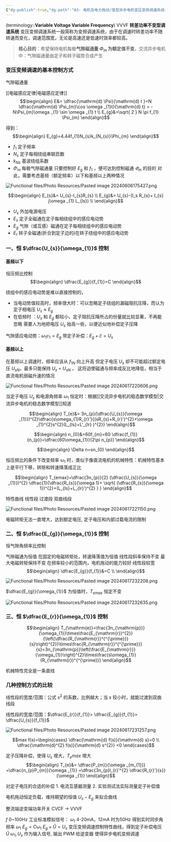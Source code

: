 ```yaml
---
{"dg-publish":true,"dg-path":"A3- 电机及电力拖动/笼型异步电机变压变频调速系统.md","permalink":"/A3- 电机及电力拖动/笼型异步电机变压变频调速系统/","dgPassFrontmatter":true,"noteIcon":"","created":"2024-05-31T12:17:25.000+08:00","updated":"2025-08-03T10:59:32.263+08:00"}
---
```


(terminology::**Variable Voltage Variable Frequency**)    VVVF     **转差功率不变型调速系统**
变压变频调速系统一般简称为变频调速系统，由于在调速时转差功率不随转速而变化，调速范围宽，无论是高速还是低速时效率都较高。

> **核心目的**：希望保持电机每极**气隙磁通量 $\Phi_{m}$ 为额定值不变**，交流异步电机中：气隙磁通量由定子和转子磁势合成产生
### 变压变频调速的基本控制方式
气隙磁通量

[[电磁感应定律\|电磁感应定律]]
$$\begin{align}
E&= \dfrac{\mathrm{d} \Psi}{\mathrm{d} t }=N \dfrac{\mathrm{d} \Psi_{m}\cos \omega _{1}t}{\mathrm{d} t} = -N\Psi_{m}\omega _{1} \sin \omega _{1} t \\
E_{g}&=\sqrt{ 2 } N \pi f_{1} \Psi_{m}
\end{align}$$


得到：
$$\begin{align}
E_{g}=4.44f_{1}N_{s}k_{N_{s}}\Phi_{m}
\end{align}$$
- $f_{1}$   定子频率
- $N_{s}$  定子每相绕组串联匝数
- $k_{Ns}$ 基波绕组系数
- $\Phi_{m}$   每极气隙磁通量
只要控制好 $E_{g}$ 和 $f_{1}$ ，便可达到控制磁通 $\varPhi_{m}$ 的目的
对此，需要考虑基频（额定频率）以下和基频以上两种情况

![Functional files/Photo Resources/Pasted image 20240606175427.png](../img/user/Functional%20files/Photo%20Resources/Pasted%20image%2020240606175427.png)

$$\begin{align}
E_{s}&= U_{s}-I_{s}R_{s} \\
E_{g}&= U_{s}-(I_s R_{s}+ I_{s} j\omega _{1} L_{ls}) \\
\end{align}$$

- $U_{s}$   外加电源电压
- $E_{s}$   定子全磁通在定子每相绕组中的感应电动势
- $E_{g}$   气隙（或互感）磁通在定子每相绕组中的感应电动势
- $E_{r}$   转子全磁通(折合到定子边的)在转子绕组中的感应电动势

### 一、恒 $\dfrac{U_{s}}{\omega_{1}}$ 控制

#### 基频以下
恒压频比控制
$$\begin{align}
\dfrac{E_{g}}{f_{1}}=C
\end{align}$$

绕组中的感应电动势是难以直接控制的，
- 当电动势值较高时，频率很大时：可以忽略定子绕组的漏磁阻抗压降，而认为定子相电压 $U_{s}\approx E_{g}$
- 在低频时 ：$U_{s}$ 和 $E_{g}$ 都较小，定子阻抗压降所占的份量就比较显著，不再能忽略
	需要人为地把电压 $U_{s}$ 抬高一些，以便近似地补偿定子压降

气隙感应电动势：$\omega_{1}c_{1}=E_{g}$
带定子补偿：$E_{g}+\hat{c}=U_{s}$

#### 基频以上
在基频以上调速时，频率应该从 $f_{1N}$ 向上升高
但定子电压 $U_{s}$ 却不可能超过额定电压 $U_{sN}$，最多只能保持 $U_{s}$ = $U_{sN}$ ，
这将迫使磁通与频率成反比地降低，相当于直流电机弱磁升速的情况

![Functional files/Photo Resources/Pasted image 20240617220606.png](../img/user/Functional%20files/Photo%20Resources/Pasted%20image%2020240617220606.png)


当定子电压 $U_{s}$ 和电源角频率 $\omega_{1}$ 恒定时：根据[[交流异步电机的稳态数学模型\|交流异步电机的稳态数学模型]]知道

$$\begin{align}
T_{e}&= 3n_{p}(\dfrac{U_{s}}{\omega _{1}})^{2}\dfrac{s\omega_{1}R_{r}'}{(sR_{s}+R_{r}')^{2}+\omega _{1}^{2}s^{2}(L_{ls}+L'_{lr} )^{2}} 
\end{align}$$

$$\begin{align}
n_{0}&=60f_{m}=60 \dfrac{f_{1}}{n_{p}}=\dfrac{60\omega_{1}}{2\pi n_{p}}
\end{align}$$

$$\begin{align}
\Delta n=sn_{0}
\end{align}$$


恒压频比的条件下改变频率 $\omega_{1}$ 时，类似于像直流电机的机械特性：机械特性基本上是平行下移，转矩和转速降落成正比

$$\begin{align}
T_{emax}=\dfrac{3n_{p}}{2} (\dfrac{U_{s}}{\omega _{1}})^{2} \dfrac{1}{\dfrac{R_{s}}{\omega 1}+ \sqrt{ (\dfrac{R_{s}}{\omega 1})^{2}+(L_{ls}+L_{lr}')^{2} } }
\end{align}$$


特性曲线
线性段
过渡段
双曲线段

![Functional files/Photo Resources/Pasted image 20240617221150.png](../img/user/Functional%20files/Photo%20Resources/Pasted%20image%2020240617221150.png)


电磁转矩无法一直增大，达到额定电压, 定子电压和内部过载电流的限制

### 二、恒 $\dfrac{E_{g}}{\omega_{1}}$ 控制

恒气隙角频率比控制

气隙磁通为恒值
在固定的电磁转矩处，转速降落值为恒值
线性段斜率保持不变
最大电磁转矩保持不变
在频率较小的范围内，电机拖动的能力较好
线性段较宽
$$\begin{align}
\dfrac{E_{g}}{f_{1}}&=C \\
\end{align}$$



![Functional files/Photo Resources/Pasted image 20240617232208.png](../img/user/Functional%20files/Photo%20Resources/Pasted%20image%2020240617232208.png)

$\dfrac{E_{g}}{\omega_{1}}$ 为恒值时，$T_{emax}$ 恒定不变



![Functional files/Photo Resources/Pasted image 20240617232635.png](../img/user/Functional%20files/Photo%20Resources/Pasted%20image%2020240617232635.png)
### 三、恒 $\dfrac{E_{r}}{\omega_{1}}$ 控制
$$\begin{align}
T_{\mathrm{e}}=\frac{3n_{\mathrm{p}}}{\omega_{1}}\times\frac{E_{\mathrm{r}}^{2}}{\left(\dfrac{R_{\mathrm{r}}^{^{\prime}}}{s}\right)^{2}}\times\frac{R_{\mathrm{r}}^{^{\prime}}}{s}=3n_{\mathrm{p}}\left(\frac{E_{\mathrm{r}}}{\omega_{1}}\right)^{2}\times\frac{s\omega_{1}}{R_{\mathrm{r}}^{^{\prime}}}
\end{align}$$

机械特性完全是一条直线

### 几种控制方式的比较
线性段的宽度/范围：公式 $s^{2}$ 的系数，比例越大；当 $s$ 较小时，就能过渡到双曲线段

线性段的宽度/范围：$\dfrac{E_{r}}{f_{1}}> \dfrac{E_{g}}{f_{1}}> \dfrac{U_{s}}{f_{1}}$

![Functional files/Photo Resources/Pasted image 20240617231257.png](../img/user/Functional%20files/Photo%20Resources/Pasted%20image%2020240617231257.png)

 $$max f(s)=\begin{cases}
\dfrac{\mathrm{d} f(s)}{\mathrm{d} s}=0 \\
\dfrac{\mathrm{d}^{2} f(s)}{\mathrm{d} s^{2}}  <0
\end{cases}$$

定子压降补偿，使得 $U_{s}$ 增大，$T_{e}max$ 增大
$$\begin{align}
T_{e}&= \dfrac{P_{m}}{\omega _{m_{1}}} =\dfrac{n_{p}P_{m}}{\omega _{1}} =\dfrac{3n_{p}I_{r}'^{2} \dfrac{R_{r}'}{s}}{\omega _{1}}
\end{align}$$


对定子电压的合适的补偿 1. 电流互感器测量 2. 实验测试法实际测量定子补偿值 


电机拖动恒定负载，维持期望的恒值 $U_{s}-E_{g}$ 来拟合曲线

整流端逆变端功率开关  CVCF $\to$ VVVF


$f$    0~100Hz
工业标准模拟信号： $\omega_{1}$  4-20mA，12mA 时为50Hz
得到实时同步角频率 $\omega_{1}$
$E_{g}=C\omega_{1}$
$E_{g}+ \hat{U}=U_{s}$   变压变频调速控制特性曲线，得到定子补偿电压 $\hat{U}$
$\omega_{1},U_{s}$  作为输入信号, 输出 PWM 给逆变器
使得异步电机变频调速

